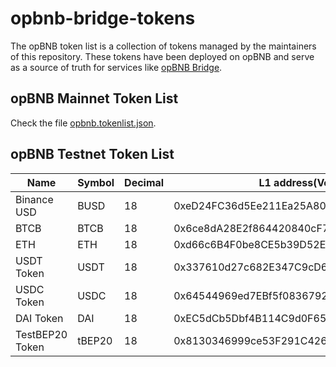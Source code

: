 # opbnb-bridge-tokens

The opBNB token list is a collection of tokens managed by the maintainers of this repository. These tokens have been deployed on opBNB and serve as a source of truth for services like [opBNB Bridge](https://opbnb-bridge.bnbchain.org/deposit).

## opBNB Mainnet Token List

Check the file [opbnb.tokenlist.json](./opbnb.tokenlist.json).

## opBNB Testnet Token List

| Name        | Symbol | Decimal | L1 address(Verified)                       | L2 address(Verfied)                        |
| ----------- | ------ | ------- | ------------------------------------------ | ------------------------------------------ |
| Binance USD | BUSD   | 18      | 0xeD24FC36d5Ee211Ea25A80239Fb8C4Cfd80f12Ee | 0xa9aD1484D9Bfb27adbc2bf50A6E495777CC8cFf2 |
| BTCB        | BTCB   | 18      | 0x6ce8dA28E2f864420840cF74474eFf5fD80E65B8 | 0x3AB4E696E31173409dbfBb1FEB5b9A7cC55A212c |
| ETH         | ETH    | 18      | 0xd66c6B4F0be8CE5b39D52E0Fd1344c389929B378 | 0x584f7b986d9942B0859a1E6921efA5342A673d04 |
| USDT Token  | USDT   | 18      | 0x337610d27c682E347C9cD60BD4b3b107C9d34dDd | 0xCF712f20c85421d00EAa1B6F6545AaEEb4492B75 |
| USDC Token  | USDC   | 18      | 0x64544969ed7EBf5f083679233325356EbE738930 | 0x845E27B8A4ad1Fe3dc0b41b900dC8C1Bb45141C3 |
| DAI Token   | DAI    | 18      | 0xEC5dCb5Dbf4B114C9d0F65BcCAb49EC54F6A0867 | 0xf46896fbEf6478eaCcFB1C815915daa7e6f87b22 |
| TestBEP20 Token   | tBEP20 | 18   | 0x8130346999ce53F291C426e4E075949aE24549f6 | 0x2C58b64b4BA448A9b60e9398E58d17F1824da962 |
